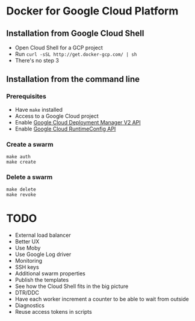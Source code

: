 # Docker for Google Cloud Platform

## Installation from Google Cloud Shell

- Open Cloud Shell for a GCP project
- Run `curl -sSL http://get.docker-gcp.com/ | sh`
- There's no step 3

## Installation from the command line

### Prerequisites

- Have `make` installed
- Access to a Google Cloud project
- Enable [Google Cloud Deployment Manager V2 API](https://console.developers.google.com/apis/api/deploymentmanager-json.googleapis.com/overview?project=docker4x&duration=PT1H)
- Enable [Google Cloud RuntimeConfig API](https://console.developers.google.com/apis/api/runtimeconfig.googleapis.com/overview?project=docker4x)

### Create a swarm

```
make auth
make create
```

### Delete a swarm

```
make delete
make revoke
```

# TODO

 + External load balancer
 + Better UX
 + Use Moby
 + Use Google Log driver
 + Monitoring
 + SSH keys
 + Additional swarm properties
 + Publish the templates
 + See how the Cloud Shell fits in the big picture
 + DTR/DDC
 + Have each worker increment a counter to be able to wait from outside
 + Diagnostics
 + Reuse access tokens in scripts
